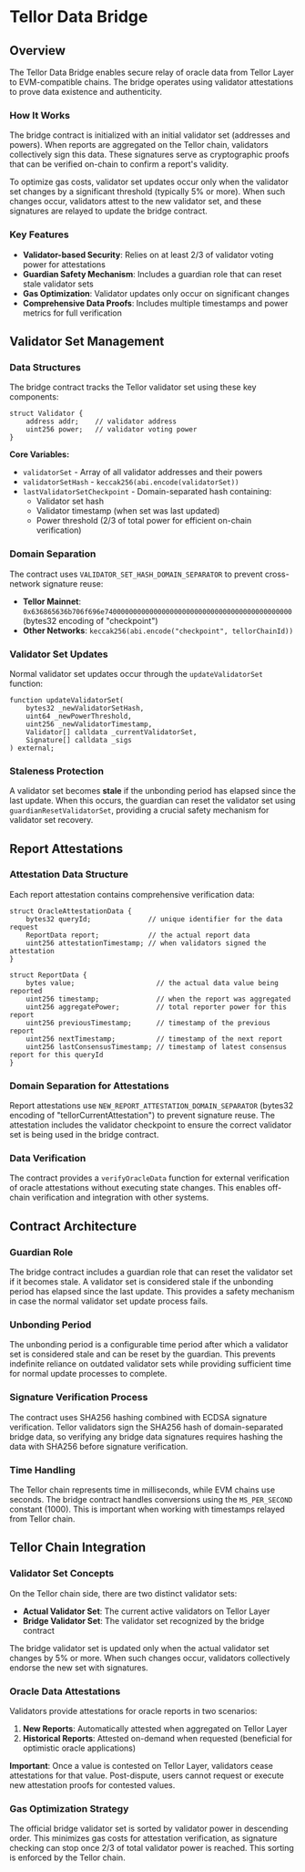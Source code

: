 # Tellor Data Bridge

## Overview

The Tellor Data Bridge enables secure relay of oracle data from Tellor Layer to EVM-compatible chains. The bridge operates using validator attestations to prove data existence and authenticity.

### How It Works

The bridge contract is initialized with an initial validator set (addresses and powers). When reports are aggregated on the Tellor chain, validators collectively sign this data. These signatures serve as cryptographic proofs that can be verified on-chain to confirm a report's validity.

To optimize gas costs, validator set updates occur only when the validator set changes by a significant threshold (typically 5% or more). When such changes occur, validators attest to the new validator set, and these signatures are relayed to update the bridge contract.

### Key Features

- **Validator-based Security**: Relies on at least 2/3 of validator voting power for attestations
- **Guardian Safety Mechanism**: Includes a guardian role that can reset stale validator sets
- **Gas Optimization**: Validator updates only occur on significant changes
- **Comprehensive Data Proofs**: Includes multiple timestamps and power metrics for full verification 

## Validator Set Management

### Data Structures

The bridge contract tracks the Tellor validator set using these key components:

```solidity
struct Validator {
    address addr;    // validator address
    uint256 power;   // validator voting power
}
```

**Core Variables:**
- `validatorSet` - Array of all validator addresses and their powers
- `validatorSetHash` - `keccak256(abi.encode(validatorSet))`
- `lastValidatorSetCheckpoint` - Domain-separated hash containing:
  - Validator set hash
  - Validator timestamp (when set was last updated)
  - Power threshold (2/3 of total power for efficient on-chain verification)

### Domain Separation

The contract uses `VALIDATOR_SET_HASH_DOMAIN_SEPARATOR` to prevent cross-network signature reuse:
- **Tellor Mainnet**: `0x636865636b706f696e7400000000000000000000000000000000000000000000` (bytes32 encoding of "checkpoint")
- **Other Networks**: `keccak256(abi.encode("checkpoint", tellorChainId))`

### Validator Set Updates

Normal validator set updates occur through the `updateValidatorSet` function:

```solidity
function updateValidatorSet(
    bytes32 _newValidatorSetHash,
    uint64 _newPowerThreshold,
    uint256 _newValidatorTimestamp,
    Validator[] calldata _currentValidatorSet,
    Signature[] calldata _sigs
) external;
```

### Staleness Protection

A validator set becomes **stale** if the unbonding period has elapsed since the last update. When this occurs, the guardian can reset the validator set using `guardianResetValidatorSet`, providing a crucial safety mechanism for validator set recovery.

## Report Attestations

### Attestation Data Structure

Each report attestation contains comprehensive verification data:

```solidity
struct OracleAttestationData {
    bytes32 queryId;              // unique identifier for the data request
    ReportData report;            // the actual report data
    uint256 attestationTimestamp; // when validators signed the attestation
}

struct ReportData {
    bytes value;                    // the actual data value being reported
    uint256 timestamp;              // when the report was aggregated
    uint256 aggregatePower;         // total reporter power for this report
    uint256 previousTimestamp;      // timestamp of the previous report
    uint256 nextTimestamp;          // timestamp of the next report
    uint256 lastConsensusTimestamp; // timestamp of latest consensus report for this queryId
}
```

### Domain Separation for Attestations

Report attestations use `NEW_REPORT_ATTESTATION_DOMAIN_SEPARATOR` (bytes32 encoding of "tellorCurrentAttestation") to prevent signature reuse. The attestation includes the validator checkpoint to ensure the correct validator set is being used in the bridge contract.

### Data Verification

The contract provides a `verifyOracleData` function for external verification of oracle attestations without executing state changes. This enables off-chain verification and integration with other systems.

## Contract Architecture

### Guardian Role
The bridge contract includes a guardian role that can reset the validator set if it becomes stale. A validator set is considered stale if the unbonding period has elapsed since the last update. This provides a safety mechanism in case the normal validator set update process fails.

### Unbonding Period
The unbonding period is a configurable time period after which a validator set is considered stale and can be reset by the guardian. This prevents indefinite reliance on outdated validator sets while providing sufficient time for normal update processes to complete.

### Signature Verification Process
The contract uses SHA256 hashing combined with ECDSA signature verification. Tellor validators sign the SHA256 hash of domain-separated bridge data, so verifying any bridge data signatures requires hashing the data with SHA256 before signature verification.

### Time Handling
The Tellor chain represents time in milliseconds, while EVM chains use seconds. The bridge contract handles conversions using the `MS_PER_SECOND` constant (1000). This is important when working with timestamps relayed from Tellor chain.

## Tellor Chain Integration

### Validator Set Concepts
On the Tellor chain side, there are two distinct validator sets:
- **Actual Validator Set**: The current active validators on Tellor Layer
- **Bridge Validator Set**: The validator set recognized by the bridge contract

The bridge validator set is updated only when the actual validator set changes by 5% or more. When such changes occur, validators collectively endorse the new set with signatures.

### Oracle Data Attestations
Validators provide attestations for oracle reports in two scenarios:
1. **New Reports**: Automatically attested when aggregated on Tellor Layer  
2. **Historical Reports**: Attested on-demand when requested (beneficial for optimistic oracle applications)

**Important**: Once a value is contested on Tellor Layer, validators cease attestations for that value. Post-dispute, users cannot request or execute new attestation proofs for contested values.

### Gas Optimization Strategy
The official bridge validator set is sorted by validator power in descending order. This minimizes gas costs for attestation verification, as signature checking can stop once 2/3 of total validator power is reached. This sorting is enforced by the Tellor chain.
